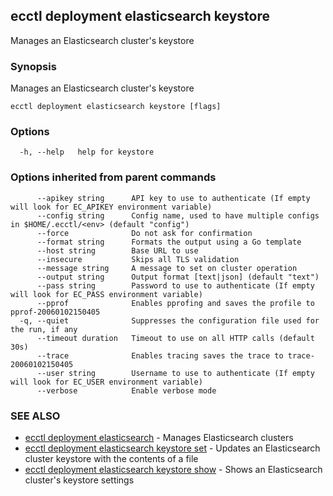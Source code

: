 ## ecctl deployment elasticsearch keystore

Manages an Elasticsearch cluster's keystore

### Synopsis

Manages an Elasticsearch cluster's keystore

```
ecctl deployment elasticsearch keystore [flags]
```

### Options

```
  -h, --help   help for keystore
```

### Options inherited from parent commands

```
      --apikey string      API key to use to authenticate (If empty will look for EC_APIKEY environment variable)
      --config string      Config name, used to have multiple configs in $HOME/.ecctl/<env> (default "config")
      --force              Do not ask for confirmation
      --format string      Formats the output using a Go template
      --host string        Base URL to use
      --insecure           Skips all TLS validation
      --message string     A message to set on cluster operation
      --output string      Output format [text|json] (default "text")
      --pass string        Password to use to authenticate (If empty will look for EC_PASS environment variable)
      --pprof              Enables pprofing and saves the profile to pprof-20060102150405
  -q, --quiet              Suppresses the configuration file used for the run, if any
      --timeout duration   Timeout to use on all HTTP calls (default 30s)
      --trace              Enables tracing saves the trace to trace-20060102150405
      --user string        Username to use to authenticate (If empty will look for EC_USER environment variable)
      --verbose            Enable verbose mode
```

### SEE ALSO

* [ecctl deployment elasticsearch](ecctl_deployment_elasticsearch.md)	 - Manages Elasticsearch clusters
* [ecctl deployment elasticsearch keystore set](ecctl_deployment_elasticsearch_keystore_set.md)	 - Updates an Elasticsearch cluster keystore with the contents of a file
* [ecctl deployment elasticsearch keystore show](ecctl_deployment_elasticsearch_keystore_show.md)	 - Shows an Elasticsearch cluster's keystore settings

